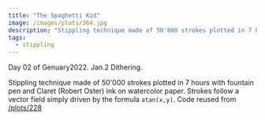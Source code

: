 ```yaml
---
title: "The Spaghetti Kid"
image: /images/plots/364.jpg
description: "Stippling technique made of 50'000 strokes plotted in 7 hours with fountain pen and Claret (Robert Oster) ink on watercolor paper."
tags:
  - stippling
---
```


Day 02 of Genuary2022. Jan.2 Dithering.

Stippling technique made of 50'000 strokes plotted in 7 hours with fountain pen and Claret (Robert Oster) ink on watercolor paper.
Strokes follow a vector field simply driven by the formula `atan(x,y)`. Code reused from [/plots/228](/plots/228)

